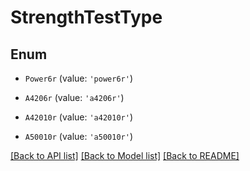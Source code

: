 # StrengthTestType

## Enum


* `Power6r` (value: `'power6r'`)

* `A4206r` (value: `'a4206r'`)

* `A42010r` (value: `'a42010r'`)

* `A50010r` (value: `'a50010r'`)


[[Back to API list]](../README.md#documentation-for-api-endpoints) [[Back to Model list]](../README.md#documentation-for-models) [[Back to README]](../README.md)
